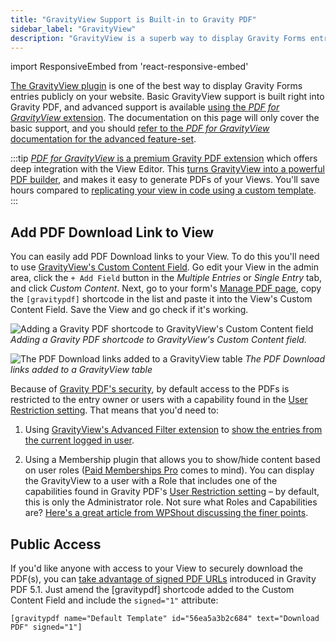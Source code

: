 ```yaml
---
title: "GravityView Support is Built-in to Gravity PDF"
sidebar_label: "GravityView"
description: "GravityView is a superb way to display Gravity Forms entries on the front-end of your website, and Gravity PDF is fully supported."
---
```


import ResponsiveEmbed from 'react-responsive-embed'

<p><a href="https://www.gravitykit.com/features/?ref=186" rel="sponsored">The GravityView plugin</a> is one of the best way to display Gravity Forms entries publicly on your website. Basic GravityView support is built right into Gravity PDF, and advanced support is available <a href="https://gravitypdf.com/shop/pdf-for-gravityview-add-on/">using the <em>PDF for GravityView</em> extension</a>. The documentation on this page will only cover the basic support, and you should <a href="../v6/extensions/pdf-for-gravityview-add-on/">refer to the <em>PDF for GravityView</em> documentation for the advanced feature-set</a>.</p>

:::tip
[_PDF for GravityView_ is a premium Gravity PDF extension](https://gravitypdf.com/shop/pdf-for-gravityview-add-on/) which offers deep integration with the View Editor. This [turns GravityView into a powerful PDF builder](https://gravitypdf.com/news/turning-gravityview-into-a-powerful-pdf-builder-tool/), and makes it easy to generate PDFs of your Views. You'll save hours compared to [replicating your view in code using a custom template](developer-first-custom-pdf.md).
:::

## Add PDF Download Link to View

You can easily add PDF Download links to your View. To do this you'll need to use [GravityView's Custom Content Field](http://docs.gravityview.co/article/111-using-the-custom-content-field). Go edit your View in the admin area, click the `+ Add Field` button in the *Multiple Entries* or *Single Entry* tab, and click *Custom Content*. Next, go to your form's [Manage PDF page](user-managing-pdfs.md), copy the `[gravitypdf]` shortcode in the list and paste it into the View's Custom Content Field. Save the View and go check if it's working.

![Adding a Gravity PDF shortcode to GravityView's Custom Content field](https://resources.gravitypdf.com/uploads/2016/06/GravityViewCustomContent.png)
_Adding a Gravity PDF shortcode to GravityView's Custom Content field._

![The PDF Download links added to a GravityView table](https://resources.gravitypdf.com/uploads/2016/06/GravityViewList.png)
_The PDF Download links added to a GravityView table_

Because of [Gravity PDF's security](user-pdf-security.md), by default access to the PDFs is restricted to the entry owner or users with a capability found in the [User Restriction setting](user-global-settings.md#user-restriction). That means that you'd need to:

1.  Using <a href="https://gravityview.co/extensions/advanced-filter/?ref=186" rel="sponsored">GravityView's Advanced Filter extension</a> to [show the entries from the current logged in user](https://docs.gravityview.co/article/203-how-to-show-only-results-submitted-by-the-current-user).

2.  Using a Membership plugin that allows you to show/hide content based on user roles ([Paid Memberships Pro](https://wordpress.org/plugins/paid-memberships-pro/) comes to mind). You can display the GravityView to a user with a Role that includes one of the capabilities found in Gravity PDF's [User Restriction setting](user-global-settings.md#user-restriction) – by default, this is only the Administrator role. Not sure what Roles and Capabilities are? [Here's a great article from WPShout discussing the finer points](https://wpshout.com/working-with-wordpress-user-roles-and-capabilities/).

## Public Access

If you'd like anyone with access to your View to securely download the PDF(s), you can [take advantage of signed PDF URLs](user-shortcodes.md#signed-optional) introduced in Gravity PDF 5.1. Just amend the [gravitypdf] shortcode added to the Custom Content Field and include the `signed="1"` attribute:

`[gravitypdf name="Default Template" id="56ea5a3b2c684" text="Download PDF" signed="1"]`
